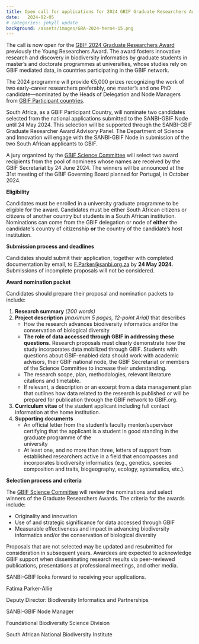 ```yaml
---
title: Open call for applications for 2024 GBIF Graduate Researchers Award - National Process
date:   2024-02-05
# categories: jekyll update
background: /assets/images/GRA-2024-hero4-15.png
---
```


The call is now open for the [GBIF 2024 Graduate Researchers Award](https://www.gbif.org/news/0YedTUAf3Nk14JKZqBn0a/call-opens-for-nominations-to-2024-gbif-graduate-researchers-award) previously the Young Researchers Award.
The award fosters innovative research and discovery in biodiversity informatics by graduate students in master’s
and doctorate programmes at universities, whose studies rely on GBIF mediated data, in countries participating in 
the GBIF network.

The 2024 programme will provide €5,000 prizes recognizing the work of two early-career researchers preferably,
one master’s and one PhD candidate—nominated by the Heads of Delegation and Node Managers from [GBIF Participant countries](https://www.gbif.org/the-gbif-network).

South Africa, as a GBIF Participant Country, will nominate two candidates selected from the national applications submitted
to the SANBI-GBIF Node until 24 May 2024. This selection will be supported through the SANBI-GBIF Graduate Researcher Award Advisory Panel.
The Department of Science and Innovation will engage with the SANBI-GBIF Node in submission of the two South African applicants to GBIF.

A jury organized by the [GBIF Science Committee](https://www.gbif.org/contact-us/directory?group=scienceCommittee) will select 
two award recipients from the pool of nominees whose names are received by the GBIF Secretariat by 24 June 2024.
The winners will be announced at the 31st meeting of the GBIF Governing Board planned for Portugal, in October 2024.

**Eligibility**

Candidates must be enrolled in a university graduate programme to be eligible for the award. Candidates must be either
South African citizens or citizens of another country but students in a South African institution. Nominations can come 
from the GBIF delegation or node of **either** the candidate's country of citizenship **or** the country of the candidate’s host institution.

**Submission process and deadlines**

Candidates should submit their application, together with completed documentation by email, to <F.Parker@sanbi.org.za> by **24 May 2024**.
Submissions of incomplete proposals will not be considered.

**Award nomination packet**

Candidates should prepare their proposal and nomination packets to include:

1. **Research summary** *(200 words)*
2. **Project description** *(maximum 5 pages, 12-point Arial)* that describes
    - How the research advances biodiversity informatics and/or the conservation of biological diversity
   - **The role of data accessed through GBIF in addressing these questions.** Research proposals must 
      clearly demonstrate how the study incorporates data mobilized through GBIF. Students with questions about GBIF-enabled data should work with academic 
      advisors, their GBIF national node, the GBIF Secretariat or members of the Science Committee to increase their understanding.
   - The research scope, plan, methodologies, relevant literature citations and timetable.
   - If relevant, a description or an excerpt from a data management plan that outlines how data related to the research is published or will be prepared for 
    publication through the GBIF network to GBIF.org.
 3. **Curriculum vitae** of the student applicant including full contact information at the home institution.
 4. **Supporting documents**
    - An official letter from the student’s faculty mentor/supervisor certifying that the applicant is a student in good standing in the graduate programme of the  
      university
    - At least one, and no more than three, letters of support from established researchers active in a field that encompasses and incorporates biodiversity 
      informatics (e.g., genetics, species composition and traits, biogeography, ecology, systematics, etc.).
      
**Selection process and criteria**

The [GBIF Science Committee](https://www.gbif.org/contact-us/directory?group=scienceCommittee) will review the nominations and select winners
of the Graduate Researchers Awards. The criteria for the awards include:
- Originality and innovation
- Use of and strategic significance for data accessed through GBIF
- Measurable effectiveness and impact in advancing biodiversity informatics and/or the conservation of biological diversity

Proposals that are not selected may be updated and resubmitted for consideration in subsequent years. Awardees are expected to acknowledge GBIF support when disseminating research results via peer-reviewed publications, presentations at professional meetings, and other media.

SANBI-GBIF looks forward to receiving your applications.

Fatima Parker-Allie

Deputy Director: Biodiversity Informatics and Partnerships

SANBI-GBIF Node Manager

Foundational Biodiversity Science Division

South African National Biodiversity Institute
